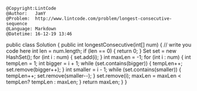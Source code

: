 ```
@Copyright:LintCode
@Author:   JamY
@Problem:  http://www.lintcode.com/problem/longest-consecutive-sequence
@Language: Markdown
@Datetime: 16-12-19 13:46
```


public class Solution {
    public int longestConsecutive(int[] num) {
        // write you code here
        int len = num.length;
        if (len == 0) {
            return 0;
        }
        Set<Integer> set = new HashSet<Integer>();
        for (int i : num) {
            set.add(i);
        }
        int maxLen = -1;
        for (int i : num) {
            int tempLen = 1;
            int bigger = i + 1;
            while (set.contains(bigger)) {
                tempLen++;
                set.remove(bigger++);
            }
            int smaller = i - 1;
            while (set.contains(smaller)) {
                tempLen++;
                set.remove(smaller--);
            }
            set.remove(i);
            maxLen = maxLen < tempLen? tempLen : maxLen;
        }
        return maxLen;
    }
}